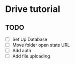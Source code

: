 # Drive tutorial

## TODO
- [ ] Set Up Database
- [ ] Move folder open state URL
- [ ] Add auth
- [ ] Add file uploading